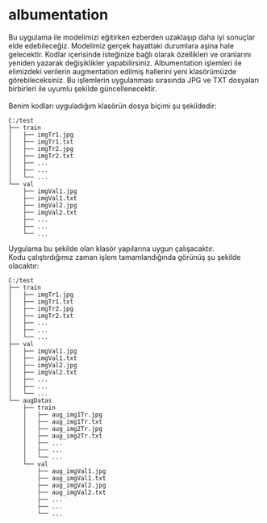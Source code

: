 # albumentation
Bu uygulama ile modelimizi eğitirken ezberden uzaklaşıp daha iyi sonuçlar elde edebileceğiz. Modelimiz gerçek hayattaki durumlara aşina hale gelecektir. Kodlar içerisinde isteğinize bağlı olarak özellikleri ve oranlarını yeniden yazarak değişiklikler yapabilirsiniz. Albumentation işlemleri ile elimizdeki verilerin augmentation edilmiş hallerini yeni klasörümüzde görebileceksiniz. Bu işlemlerin uygulanması sırasında JPG ve TXT dosyaları birbirleri ile uyumlu şekilde güncellenecektir. <br>
<br>
Benim kodları uyguladığım klasörün dosya biçimi şu şekildedir: <br>
```
C:/test 
├── train 
│   ├── imgTr1.jpg 
│   ├── imgTr1.txt 
│   ├── imgTr2.jpg 
│   ├── imgTr2.txt 
│   ├── ... 
│   ├── ... 
│   └── ... 
└── val 
    ├── imgVal1.jpg 
    ├── imgVal1.txt 
    ├── imgVal2.jpg 
    ├── imgVal2.txt 
    ├── ... 
    ├── ... 
    └── ... 
```
Uygulama bu şekilde olan klasör yapılarına uygun çalışacaktır. 
<br>
Kodu çalıştırdığımız zaman işlem tamamlandığında görünüş şu şekilde olacaktır:
```
C:/test 
├── train 
│   ├── imgTr1.jpg 
│   ├── imgTr1.txt 
│   ├── imgTr2.jpg 
│   ├── imgTr2.txt 
│   ├── ... 
│   ├── ... 
│   └── ... 
├── val 
│   ├── imgVal1.jpg 
│   ├── imgVal1.txt 
│   ├── imgVal2.jpg 
│   ├── imgVal2.txt 
│   ├── ... 
│   ├── ... 
│   └── ... 
└── augDatas
    ├── train 
    │   ├── aug_img1Tr.jpg 
    │   ├── aug_img1Tr.txt 
    │   ├── aug_img2Tr.jpg 
    │   ├── aug_img2Tr.txt 
    │   ├── ... 
    │   ├── ... 
    │   └── ... 
    └── val 
        ├── aug_imgVal1.jpg 
        ├── aug_imgVal1.txt 
        ├── aug_imgVal2.jpg 
        ├── aug_imgVal2.txt 
        ├── ... 
        ├── ... 
        └── ... 
```
